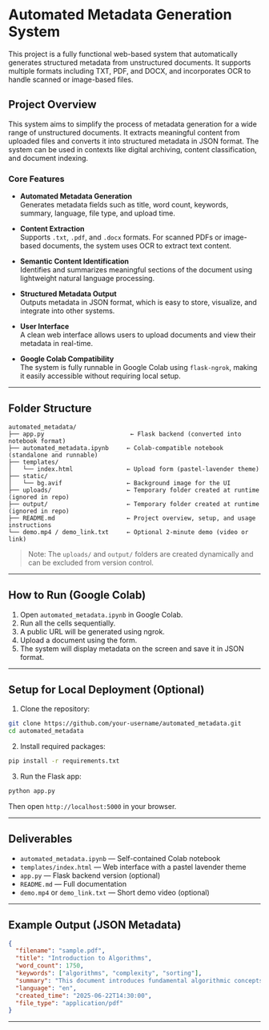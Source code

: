 # Automated Metadata Generation System

This project is a fully functional web-based system that automatically generates structured metadata from unstructured documents. It supports multiple formats including TXT, PDF, and DOCX, and incorporates OCR to handle scanned or image-based files.

## Project Overview

This system aims to simplify the process of metadata generation for a wide range of unstructured documents. It extracts meaningful content from uploaded files and converts it into structured metadata in JSON format. The system can be used in contexts like digital archiving, content classification, and document indexing.

### Core Features

- **Automated Metadata Generation**  
  Generates metadata fields such as title, word count, keywords, summary, language, file type, and upload time.

- **Content Extraction**  
  Supports `.txt`, `.pdf`, and `.docx` formats. For scanned PDFs or image-based documents, the system uses OCR to extract text content.

- **Semantic Content Identification**  
  Identifies and summarizes meaningful sections of the document using lightweight natural language processing.

- **Structured Metadata Output**  
  Outputs metadata in JSON format, which is easy to store, visualize, and integrate into other systems.

- **User Interface**  
  A clean web interface allows users to upload documents and view their metadata in real-time.

- **Google Colab Compatibility**  
  The system is fully runnable in Google Colab using `flask-ngrok`, making it easily accessible without requiring local setup.

---

## Folder Structure

```
automated_metadata/
├── app.py                        ← Flask backend (converted into notebook format)
├── automated_metadata.ipynb     ← Colab-compatible notebook (standalone and runnable)
├── templates/
│   └── index.html               ← Upload form (pastel-lavender theme)
├── static/
│   └── bg.avif                  ← Background image for the UI
├── uploads/                     ← Temporary folder created at runtime (ignored in repo)
├── output/                      ← Temporary folder created at runtime (ignored in repo)
├── README.md                    ← Project overview, setup, and usage instructions
└── demo.mp4 / demo_link.txt     ← Optional 2-minute demo (video or link)
```

> Note: The `uploads/` and `output/` folders are created dynamically and can be excluded from version control.

---

## How to Run (Google Colab)

1. Open `automated_metadata.ipynb` in Google Colab.
2. Run all the cells sequentially.
3. A public URL will be generated using ngrok.
4. Upload a document using the form.
5. The system will display metadata on the screen and save it in JSON format.

---

## Setup for Local Deployment (Optional)

1. Clone the repository:

```bash
git clone https://github.com/your-username/automated_metadata.git
cd automated_metadata
```

2. Install required packages:

```bash
pip install -r requirements.txt
```

3. Run the Flask app:

```bash
python app.py
```

Then open `http://localhost:5000` in your browser.

---

## Deliverables

- `automated_metadata.ipynb` — Self-contained Colab notebook
- `templates/index.html` — Web interface with a pastel lavender theme
- `app.py` — Flask backend version (optional)
- `README.md` — Full documentation
- `demo.mp4` or `demo_link.txt` — Short demo video (optional)

---

## Example Output (JSON Metadata)

```json
{
  "filename": "sample.pdf",
  "title": "Introduction to Algorithms",
  "word_count": 1750,
  "keywords": ["algorithms", "complexity", "sorting"],
  "summary": "This document introduces fundamental algorithmic concepts...",
  "language": "en",
  "created_time": "2025-06-22T14:30:00",
  "file_type": "application/pdf"
}
```

---

